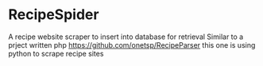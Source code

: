 # RecipeSpider
A recipe website scraper to insert into database for retrieval
Similar to a prject written php https://github.com/onetsp/RecipeParser this one is using python to scrape recipe sites
